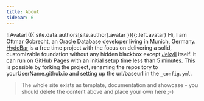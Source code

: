 ```yaml
---
title: About
sidebar: 6
---
```


![Avatar]({{ site.data.authors[site.author].avatar }}){:.left.avatar} Hi, I am Ottmar Gobrecht, an Oracle Database developer living in Munich, Germany. [HydeBar][2] is a free time project with the focus on delivering a solid, customizable foundation without any hidden blackbox except [Jekyll][1] itself. It can run on GitHub Pages with an initial setup time less than 5 minutes. This is possible by forking the project, renaming the repository to yourUserName.github.io and setting up the url/baseurl in the `_config.yml`.

> The whole site exists as template, documentation and showcase - you should delete the content above and place your own here ;-)

[1]: https://jekyllrb.com
[2]: https://github.com/ogobrecht/hydebar
